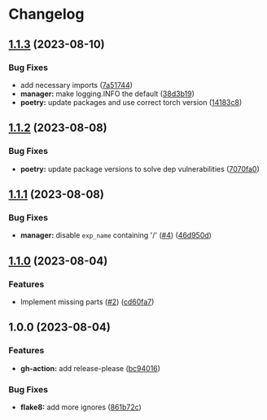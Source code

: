 # Changelog

## [1.1.3](https://github.com/pysan3/MLTemplate/compare/v1.1.2...v1.1.3) (2023-08-10)


### Bug Fixes

* add necessary imports ([7a51744](https://github.com/pysan3/MLTemplate/commit/7a517440cb6c7a1946c3766b48276fde1a13b4b7))
* **manager:** make logging.INFO the default ([38d3b19](https://github.com/pysan3/MLTemplate/commit/38d3b19c5e02293b31ba9e60b54c2d11e618fc14))
* **poetry:** update packages and use correct torch version ([14183c8](https://github.com/pysan3/MLTemplate/commit/14183c8f2a2c84927b1ab637462c41b43545ee32))

## [1.1.2](https://github.com/pysan3/MLTemplate/compare/v1.1.1...v1.1.2) (2023-08-08)


### Bug Fixes

* **poetry:** update package versions to solve dep vulnerabilities ([7070fa0](https://github.com/pysan3/MLTemplate/commit/7070fa0b5b65d1b8400a2fe96dd481481f6d167e))

## [1.1.1](https://github.com/pysan3/MLTemplate/compare/v1.1.0...v1.1.1) (2023-08-08)


### Bug Fixes

* **manager:** disable `exp_name` containing '/' ([#4](https://github.com/pysan3/MLTemplate/issues/4)) ([46d950d](https://github.com/pysan3/MLTemplate/commit/46d950d11e8c5c23c22fba5f6248d18bbcce34da))

## [1.1.0](https://github.com/pysan3/MLTemplate/compare/v1.0.0...v1.1.0) (2023-08-04)


### Features

* Implement missing parts ([#2](https://github.com/pysan3/MLTemplate/issues/2)) ([cd60fa7](https://github.com/pysan3/MLTemplate/commit/cd60fa7219980b0265e4120eee284f8a742017ef))

## 1.0.0 (2023-08-04)


### Features

* **gh-action:** add release-please ([bc94016](https://github.com/pysan3/MLTemplate/commit/bc94016d2529bbf60011e71f917255ea7d2ff5f7))


### Bug Fixes

* **flake8:** add more ignores ([861b72c](https://github.com/pysan3/MLTemplate/commit/861b72c58e174a46d927853788fea8b88f176b00))

